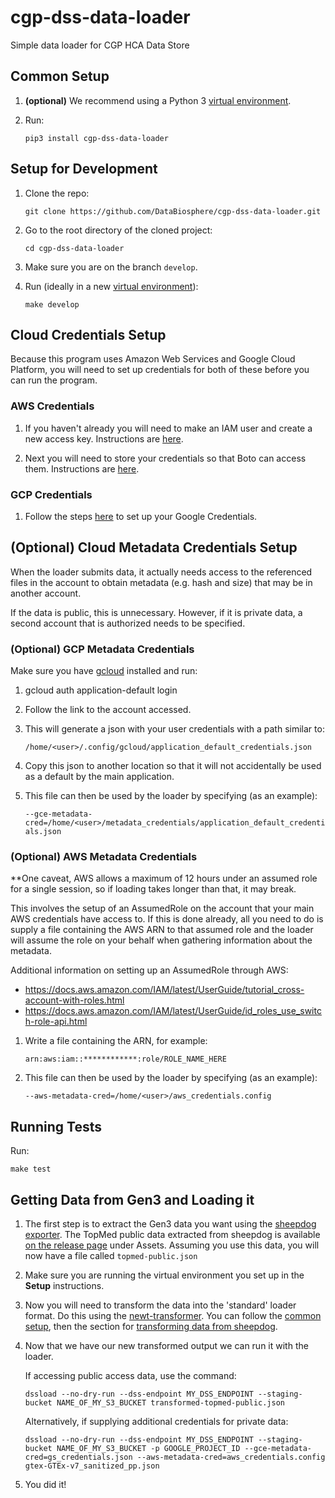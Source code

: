 # cgp-dss-data-loader
Simple data loader for CGP HCA Data Store

## Common Setup
1. **(optional)**  We recommend using a Python 3
   [virtual environment](https://docs.python.org/3/tutorial/venv.html).

1. Run:

   `pip3 install cgp-dss-data-loader`

## Setup for Development
1. Clone the repo:

   `git clone https://github.com/DataBiosphere/cgp-dss-data-loader.git`

1. Go to the root directory of the cloned project:

   `cd cgp-dss-data-loader`

1. Make sure you are on the branch `develop`.

1. Run (ideally in a new [virtual environment](https://docs.python.org/3/tutorial/venv.html)):

   `make develop`

## Cloud Credentials Setup
Because this program uses Amazon Web Services and Google Cloud Platform, you will need to set up credentials
for both of these before you can run the program.

### AWS Credentials
1. If you haven't already you will need to make an IAM user and create a new access key. Instructions are
   [here](https://docs.aws.amazon.com/general/latest/gr/managing-aws-access-keys.html).

1. Next you will need to store your credentials so that Boto can access them. Instructions are
   [here](https://boto3.readthedocs.io/en/latest/guide/configuration.html).

### GCP Credentials
1. Follow the steps [here](https://cloud.google.com/docs/authentication/getting-started) to set up your Google
   Credentials.

## (Optional) Cloud Metadata Credentials Setup
When the loader submits data, it actually needs access to the referenced files in the account to obtain metadata 
(e.g. hash and size) that may be in another account.

If the data is public, this is unnecessary.  However, if it is private data, a second account that is authorized 
needs to be specified.

### (Optional) GCP Metadata Credentials
Make sure you have [gcloud](https://cloud.google.com/sdk/install) installed and run:

1. gcloud auth application-default login

1. Follow the link to the account accessed.

1. This will generate a json with your user credentials with a path similar to:

    `/home/<user>/.config/gcloud/application_default_credentials.json`

1. Copy this json to another location so that it will not accidentally be used as a default by the main application.

1. This file can then be used by the loader by specifying (as an example):

    `--gce-metadata-cred=/home/<user>/metadata_credentials/application_default_credentials.json`

### (Optional) AWS Metadata Credentials
**One caveat, AWS allows a maximum of 12 hours under an assumed role for a single session, so 
if loading takes longer than that, it may break.

This involves the setup of an AssumedRole on the account that your main AWS credentials have access to.  If 
this is done already, all you need to do is supply a file containing the AWS ARN to that assumed role and the
loader will assume the role on your behalf when gathering information about the metadata.

Additional information on setting up an AssumedRole through AWS:
- https://docs.aws.amazon.com/IAM/latest/UserGuide/tutorial_cross-account-with-roles.html
- https://docs.aws.amazon.com/IAM/latest/UserGuide/id_roles_use_switch-role-api.html

1. Write a file containing the ARN, for example:

    `arn:aws:iam::************:role/ROLE_NAME_HERE`

1. This file can then be used by the loader by specifying (as an example):

    `--aws-metadata-cred=/home/<user>/aws_credentials.config`

## Running Tests
Run:

`make test`

## Getting Data from Gen3 and Loading it

1. The first step is to extract the Gen3 data you want using the
   [sheepdog exporter](https://github.com/david4096/sheepdog-exporter). The TopMed public data extracted
   from sheepdog is available [on the release page](https://github.com/david4096/sheepdog-exporter/releases/tag/0.3.1)
   under Assets. Assuming you use this data, you will now have a file called `topmed-public.json`

1. Make sure you are running the virtual environment you set up in the **Setup** instructions.

1. Now you will need to transform the data into the 'standard' loader format. Do this using the
   [newt-transformer](https://github.com/jessebrennan/newt-transformer).
   You can follow the [common setup](https://github.com/DataBiosphere/newt-transformer#common-setup), then the
   section for [transforming data from sheepdog](https://github.com/jessebrennan/newt-transformer#transforming-data-from-sheepdog-exporter).

1. Now that we have our new transformed output we can run it with the loader.

   If accessing public access data, use the command:

   ```
   dssload --no-dry-run --dss-endpoint MY_DSS_ENDPOINT --staging-bucket NAME_OF_MY_S3_BUCKET transformed-topmed-public.json
   ```
   
   Alternatively, if supplying additional credentials for private data:

   ```
   dssload --no-dry-run --dss-endpoint MY_DSS_ENDPOINT --staging-bucket NAME_OF_MY_S3_BUCKET -p GOOGLE_PROJECT_ID --gce-metadata-cred=gs_credentials.json --aws-metadata-cred=aws_credentials.config gtex-GTEx-v7_sanitized_pp.json
   ```

1. You did it!
